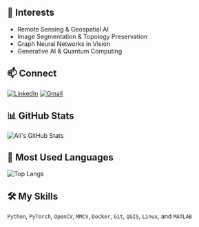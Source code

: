 ## 🔬 Interests
- Remote Sensing & Geospatial AI
- Image Segmentation & Topology Preservation
- Graph Neural Networks in Vision
- Generative AI & Quantum Computing

## 📫 Connect
[![LinkedIn](https://img.shields.io/badge/-LinkedIn-blue?style=flat&logo=linkedin)]([[https://www.linkedin.com/in/YOUR-LINKEDIN/](https://www.linkedin.com/in/seyed-mohamad-ali-tousi-883501189/)])
[![Gmail](https://img.shields.io/badge/-Gmail-red?style=flat&logo=gmail)](mohamadali.tousi@gmail.com)

## 📊 GitHub Stats
![Ali's GitHub Stats](https://github-readme-stats.vercel.app/api?username=smatousi&show_icons=true&theme=default&count_private=true)

## 🔧 Most Used Languages
![Top Langs](https://github-readme-stats.vercel.app/api/top-langs/?username=smatousi&layout=compact&hide=html,css)

## 🛠 My Skills
`Python`, `PyTorch`, `OpenCV`, `MMCV`, `Docker`, `Git`, `QGIS`, `Linux`, and `MATLAB`
